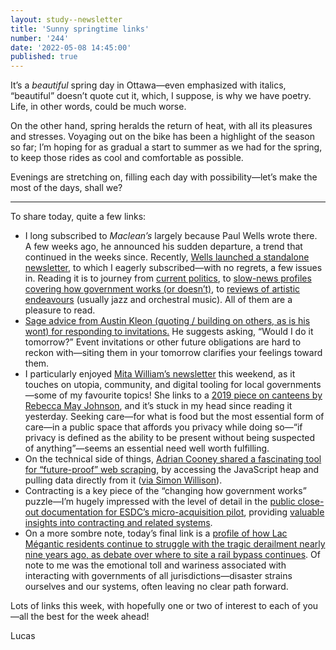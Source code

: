 ```yaml
---
layout: study--newsletter
title: 'Sunny springtime links'
number: '244'
date: '2022-05-08 14:45:00'
published: true
---
```


It’s a _beautiful_ spring day in Ottawa—even emphasized with italics, “beautiful” doesn’t quote cut it, which, I suppose, is why we have poetry. Life, in other words, could be much worse.

On the other hand, spring heralds the return of heat, with all its pleasures and stresses. Voyaging out on the bike has been a highlight of the season so far; I’m hoping for as gradual a start to summer as we had for the spring, to keep those rides as cool and comfortable as possible.

Evenings are stretching on, filling each day with possibility—let’s make the most of the days, shall we?

---

To share today, quite a few links:

- I long subscribed to _Maclean’s_ largely because Paul Wells wrote there. A few weeks ago, he announced his sudden departure, a trend that continued in the weeks since. Recently, [Wells launched a standalone newsletter](https://paulwells.substack.com), to which I eagerly subscribed—with no regrets, a few issues in. Reading it is to journey from [current politics](https://paulwells.substack.com/p/and-now-the-ontario-rider-benefit), to [slow-news profiles covering how government works (or doesn’t)](https://paulwells.substack.com/p/the-man-who-counted), to [reviews of artistic endeavours](https://paulwells.substack.com/p/a-more-equal-music) (usually jazz and orchestral music). All of them are a pleasure to read.
- [Sage advice from Austin Kleon (quoting / building on others, as is his wont) for responding to invitations.](https://austinkleon.com/2022/04/27/would-i-do-it-tomorrow/) He suggests asking, “Would I do it tomorrow?” Event invitations or other future obligations are hard to reckon with—siting them in your tomorrow clarifies your feelings toward them.
- I particularly enjoyed [Mita William’s newsletter](http://tinyletter.com/universityofwinds) this weekend, as it touches on utopia, community, and digital tooling for local governments—some of my favourite topics! She links to a [2019 piece on canteens by Rebecca May Johnson](https://tinyletter.com/waysofeating/letters/i-dream-of-canteens), and it’s stuck in my head since reading it yesterday. Seeking care—for what is food but the most essential form of care—in a public space that affords you privacy while doing so—“if privacy is defined as the ability to be present without being suspected of anything”—seems an essential need well worth fulfilling.
- On the technical side of things, [Adrian Cooney shared a fascinating tool for “future-proof” web scraping](https://www.adriancooney.ie/blog/web-scraping-via-javascript-heap-snapshots), by accessing the JavaScript heap and pulling data directly from it ([via Simon Willison](https://simonwillison.net/2022/May/3/web-scraping-via-javascript-runtime-heap-snapshots/)).
- Contracting is a key piece of the “changing how government works” puzzle—I’m hugely impressed with the level of detail in the [public close-out documentation for ESDC’s micro-acquisition pilot](https://sara-sabr.github.io/ITStrategy/ma-closeout-report.html), providing [valuable insights into contracting and related systems](https://sara-sabr.github.io/ITStrategy/2022/05/05/micro-acquisition-pilot-closeout.html).
- On a more sombre note, today’s final link is a [profile of how Lac Mégantic residents continue to struggle with the tragic derailment nearly nine years ago, as debate over where to site a rail bypass continues](https://www.theglobeandmail.com/canada/article-lac-megantic-disaster-rail-bypass-debate/). Of note to me was the emotional toll and wariness associated with interacting with governments of all jurisdictions—disaster strains ourselves and our systems, often leaving no clear path forward.

Lots of links this week, with hopefully one or two of interest to each of you—all the best for the week ahead!

Lucas